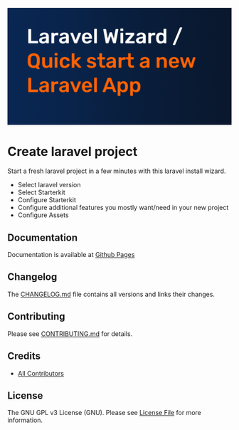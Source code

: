 ![Starting a new Laravel project was never easier](./assets/create-laravel-project-social-card.webp)

# Create laravel project

Start a fresh laravel project in a few minutes with this laravel install wizard.

- Select laravel version
- Select Starterkit
- Configure Starterkit
- Configure additional features you mostly want/need in your new project
- Configure Assets

## Documentation

Documentation is available at [Github Pages](https://boonweb.github.io/create-laravel-project-docs/)

## Changelog

The [CHANGELOG.md](CHANGELOG.md) file contains all versions and links their changes.

## Contributing

Please see [CONTRIBUTING.md](CONTRIBUTING.md) for details.

## Credits

- [All Contributors](CONTRIBUTORS.md)

## License

The GNU GPL v3 License (GNU). Please see [License File](LICENSE) for more information.
